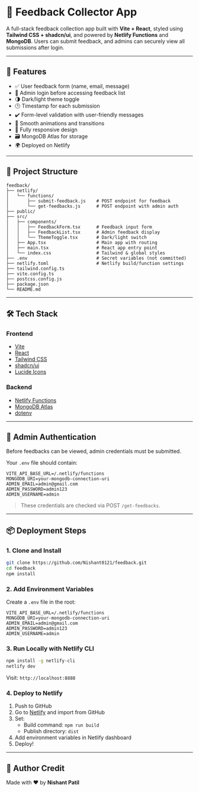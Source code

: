 # 📝 Feedback Collector App

A full-stack feedback collection app built with **Vite + React**, styled using **Tailwind CSS + shadcn/ui**, and powered by **Netlify Functions** and **MongoDB**. Users can submit feedback, and admins can securely view all submissions after login.

---

## 🚀 Features

- ✅ User feedback form (name, email, message)
- 🔐 Admin login before accessing feedback list
- 🌗 Dark/light theme toggle
- 🕒 Timestamp for each submission
- ✔️ Form-level validation with user-friendly messages
- 🎯 Smooth animations and transitions
- 📱 Fully responsive design
- 🗃️ MongoDB Atlas for storage
- 🌍 Deployed on Netlify

---

## 🧱 Project Structure

```
feedback/
├── netlify/
│   └── functions/
│       ├── submit-feedback.js    # POST endpoint for feedback
│       └── get-feedbacks.js      # POST endpoint with admin auth
├── public/
├── src/
│   ├── components/
│   │   ├── FeedbackForm.tsx      # Feedback input form
│   │   ├── FeedbackList.tsx      # Admin feedback display
│   │   └── ThemeToggle.tsx       # Dark/light switch
│   ├── App.tsx                   # Main app with routing
│   ├── main.tsx                  # React app entry point
│   └── index.css                 # Tailwind & global styles
├── .env                          # Secret variables (not committed)
├── netlify.toml                  # Netlify build/function settings
├── tailwind.config.ts
├── vite.config.ts
├── postcss.config.js
├── package.json
└── README.md
```

---

## 🛠 Tech Stack

### Frontend

- [Vite](https://vitejs.dev/)
- [React](https://react.dev/)
- [Tailwind CSS](https://tailwindcss.com/)
- [shadcn/ui](https://ui.shadcn.com/)
- [Lucide Icons](https://lucide.dev/)

### Backend

- [Netlify Functions](https://docs.netlify.com/functions/overview/)
- [MongoDB Atlas](https://www.mongodb.com/cloud/atlas)
- [dotenv](https://www.npmjs.com/package/dotenv)

---

## 🔐 Admin Authentication

Before feedbacks can be viewed, admin credentials must be submitted.

Your `.env` file should contain:

```env
VITE_API_BASE_URL=/.netlify/functions
MONGODB_URI=your-mongodb-connection-uri
ADMIN_EMAIL=admin@gmail.com
ADMIN_PASSWORD=admin123
ADMIN_USERNAME=admin
```

> These credentials are checked via POST `/get-feedbacks`.

---

## 📦 Deployment Steps

### 1. Clone and Install

```bash
git clone https://github.com/Nishant0121/feedback.git
cd feedback
npm install
```

### 2. Add Environment Variables

Create a `.env` file in the root:

```env
VITE_API_BASE_URL=/.netlify/functions
MONGODB_URI=your-mongodb-connection-uri
ADMIN_EMAIL=admin@gmail.com
ADMIN_PASSWORD=admin123
ADMIN_USERNAME=admin
```

### 3. Run Locally with Netlify CLI

```bash
npm install -g netlify-cli
netlify dev
```

Visit: `http://localhost:8888`

### 4. Deploy to Netlify

1. Push to GitHub
2. Go to [Netlify](https://netlify.com) and import from GitHub
3. Set:
   - Build command: `npm run build`
   - Publish directory: `dist`
4. Add environment variables in Netlify dashboard
5. Deploy!

---

## 👤 Author Credit

Made with ❤️ by **Nishant Patil**

